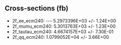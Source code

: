 
## Cross-sections (fb)

- 2f_ee_ecm240: --- 5.2973396E+03 +/- 1.24E+00
- 2f_mumu_ecm240: 5.3013763E+03 +/- 1.23E+00
- 2f_tautau_ecm240:  4.6674157E+03 +/- 7.30E-01
- 2f_qq_ecm240: 1.0799052E+04 +/- 3.66E+00 
